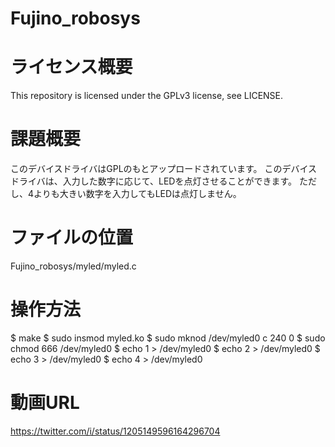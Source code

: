# Fujino_robosys

# ライセンス概要

This repository is licensed under the GPLv3 license, see LICENSE.

# 課題概要

このデバイスドライバはGPLのもとアップロードされています。
このデバイスドライバは、入力した数字に応じて、LEDを点灯させることができます。
ただし、4よりも大きい数字を入力してもLEDは点灯しません。

# ファイルの位置

Fujino_robosys/myled/myled.c

# 操作方法

$ make
$ sudo insmod myled.ko
$ sudo mknod /dev/myled0 c 240 0
$ sudo chmod 666 /dev/myled0
$ echo 1 > /dev/myled0
$ echo 2 > /dev/myled0
$ echo 3 > /dev/myled0
$ echo 4 > /dev/myled0

# 動画URL

https://twitter.com/i/status/1205149596164296704

